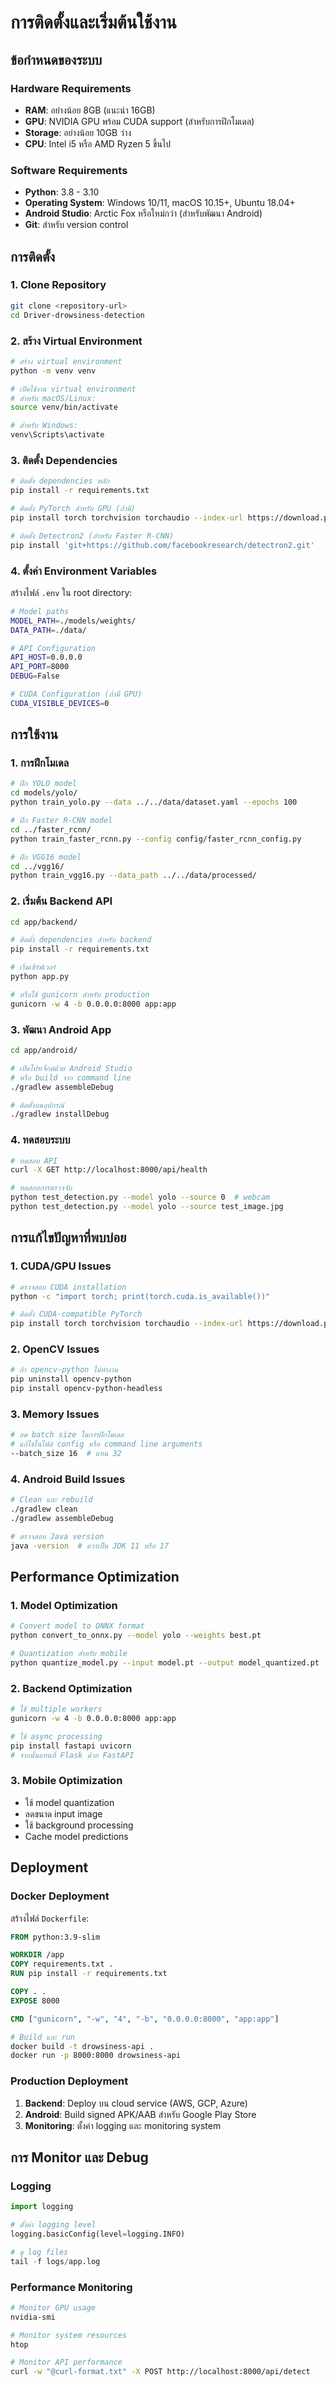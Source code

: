 # การติดตั้งและเริ่มต้นใช้งาน

## ข้อกำหนดของระบบ

### Hardware Requirements
- **RAM**: อย่างน้อย 8GB (แนะนำ 16GB)
- **GPU**: NVIDIA GPU พร้อม CUDA support (สำหรับการฝึกโมเดล)
- **Storage**: อย่างน้อย 10GB ว่าง
- **CPU**: Intel i5 หรือ AMD Ryzen 5 ขึ้นไป

### Software Requirements
- **Python**: 3.8 - 3.10
- **Operating System**: Windows 10/11, macOS 10.15+, Ubuntu 18.04+
- **Android Studio**: Arctic Fox หรือใหม่กว่า (สำหรับพัฒนา Android)
- **Git**: สำหรับ version control

## การติดตั้ง

### 1. Clone Repository

```bash
git clone <repository-url>
cd Driver-drowsiness-detection
```

### 2. สร้าง Virtual Environment

```bash
# สร้าง virtual environment
python -m venv venv

# เปิดใช้งาน virtual environment
# สำหรับ macOS/Linux:
source venv/bin/activate

# สำหรับ Windows:
venv\Scripts\activate
```

### 3. ติดตั้ง Dependencies

```bash
# ติดตั้ง dependencies หลัก
pip install -r requirements.txt

# ติดตั้ง PyTorch สำหรับ GPU (ถ้ามี)
pip install torch torchvision torchaudio --index-url https://download.pytorch.org/whl/cu118

# ติดตั้ง Detectron2 (สำหรับ Faster R-CNN)
pip install 'git+https://github.com/facebookresearch/detectron2.git'
```

### 4. ตั้งค่า Environment Variables

สร้างไฟล์ `.env` ใน root directory:

```bash
# Model paths
MODEL_PATH=./models/weights/
DATA_PATH=./data/

# API Configuration
API_HOST=0.0.0.0
API_PORT=8000
DEBUG=False

# CUDA Configuration (ถ้ามี GPU)
CUDA_VISIBLE_DEVICES=0
```

## การใช้งาน

### 1. การฝึกโมเดล

```bash
# ฝึก YOLO model
cd models/yolo/
python train_yolo.py --data ../../data/dataset.yaml --epochs 100

# ฝึก Faster R-CNN model
cd ../faster_rcnn/
python train_faster_rcnn.py --config config/faster_rcnn_config.py

# ฝึก VGG16 model
cd ../vgg16/
python train_vgg16.py --data_path ../../data/processed/
```

### 2. เริ่มต้น Backend API

```bash
cd app/backend/

# ติดตั้ง dependencies สำหรับ backend
pip install -r requirements.txt

# เริ่มเซิร์ฟเวอร์
python app.py

# หรือใช้ gunicorn สำหรับ production
gunicorn -w 4 -b 0.0.0.0:8000 app:app
```

### 3. พัฒนา Android App

```bash
cd app/android/

# เปิดโปรเจ็กต์ด้วย Android Studio
# หรือ build จาก command line
./gradlew assembleDebug

# ติดตั้งบนอุปกรณ์
./gradlew installDebug
```

### 4. ทดสอบระบบ

```bash
# ทดสอบ API
curl -X GET http://localhost:8000/api/health

# ทดสอบการตรวจจับ
python test_detection.py --model yolo --source 0  # webcam
python test_detection.py --model yolo --source test_image.jpg
```

## การแก้ไขปัญหาที่พบบ่อย

### 1. CUDA/GPU Issues

```bash
# ตรวจสอบ CUDA installation
python -c "import torch; print(torch.cuda.is_available())"

# ติดตั้ง CUDA-compatible PyTorch
pip install torch torchvision torchaudio --index-url https://download.pytorch.org/whl/cu118
```

### 2. OpenCV Issues

```bash
# ถ้า opencv-python ไม่ทำงาน
pip uninstall opencv-python
pip install opencv-python-headless
```

### 3. Memory Issues

```bash
# ลด batch size ในการฝึกโมเดล
# แก้ไขในไฟล์ config หรือ command line arguments
--batch_size 16  # แทน 32
```

### 4. Android Build Issues

```bash
# Clean และ rebuild
./gradlew clean
./gradlew assembleDebug

# ตรวจสอบ Java version
java -version  # ควรเป็น JDK 11 หรือ 17
```

## Performance Optimization

### 1. Model Optimization

```bash
# Convert model to ONNX format
python convert_to_onnx.py --model yolo --weights best.pt

# Quantization สำหรับ mobile
python quantize_model.py --input model.pt --output model_quantized.pt
```

### 2. Backend Optimization

```bash
# ใช้ multiple workers
gunicorn -w 4 -b 0.0.0.0:8000 app:app

# ใช้ async processing
pip install fastapi uvicorn
# จากนั้นแทนที่ Flask ด้วย FastAPI
```

### 3. Mobile Optimization

- ใช้ model quantization
- ลดขนาด input image
- ใช้ background processing
- Cache model predictions

## Deployment

### Docker Deployment

สร้างไฟล์ `Dockerfile`:

```dockerfile
FROM python:3.9-slim

WORKDIR /app
COPY requirements.txt .
RUN pip install -r requirements.txt

COPY . .
EXPOSE 8000

CMD ["gunicorn", "-w", "4", "-b", "0.0.0.0:8000", "app:app"]
```

```bash
# Build และ run
docker build -t drowsiness-api .
docker run -p 8000:8000 drowsiness-api
```

### Production Deployment

1. **Backend**: Deploy บน cloud service (AWS, GCP, Azure)
2. **Android**: Build signed APK/AAB สำหรับ Google Play Store
3. **Monitoring**: ตั้งค่า logging และ monitoring system

## การ Monitor และ Debug

### Logging

```python
import logging

# ตั้งค่า logging level
logging.basicConfig(level=logging.INFO)

# ดู log files
tail -f logs/app.log
```

### Performance Monitoring

```bash
# Monitor GPU usage
nvidia-smi

# Monitor system resources
htop

# Monitor API performance
curl -w "@curl-format.txt" -X POST http://localhost:8000/api/detect
```
